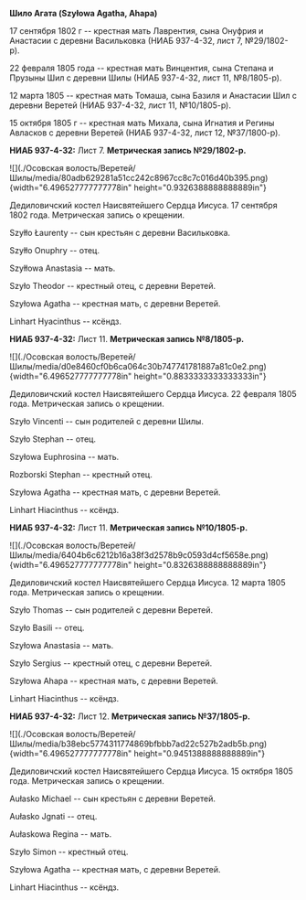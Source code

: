 **Шило Агата (Szyłowa Agatha, Ahapa)**

17 сентября 1802 г -- крестная мать Лаврентия, сына Онуфрия и Анастасии
с деревни Васильковка (НИАБ 937-4-32, лист 7, №29/1802-р).

22 февраля 1805 года -- крестная мать Винцентия, сына Степана и Прузыны
Шил с деревни Шилы (НИАБ 937-4-32, лист 11, №8/1805-р).

12 марта 1805 -- крестная мать Томаша, сына Базиля и Анастасии Шил с
деревни Веретей (НИАБ 937-4-32, лист 11, №10/1805-р).

15 октября 1805 г -- крестная мать Михала, сына Игнатия и Регины
Авласков с деревни Веретей (НИАБ 937-4-32, лист 12, №37/1800-р).

**НИАБ 937-4-32:** Лист 7. **Метрическая запись №29/1802-р.**

![](./Осовская волость/Веретей/Шилы/media/80adb629281a51cc242c8967cc8c7c016d40b395.png){width="6.496527777777778in"
height="0.9326388888888889in"}

Дедиловичский костел Наисвятейшего Сердца Иисуса. 17 сентября 1802 года.
Метрическая запись о крещении.

Szyłło Łaurenty -- сын крестьян с деревни Васильковка.

Szyłło Onuphry -- отец.

Szyłłowa Anastasia -- мать.

Szyło Theodor -- крестный отец, с деревни Веретей.

Szyłowa Agatha -- крестная мать, с деревни Веретей.

Linhart Hyacinthus -- ксёндз.

**НИАБ 937-4-32:** Лист 11. **Метрическая запись №8/1805-р.**

![](./Осовская волость/Веретей/Шилы/media/d0e8460cf0b6ca064c30b747741781887a81c0e2.png){width="6.496527777777778in"
height="0.8833333333333333in"}

Дедиловичский костел Наисвятейшего Сердца Иисуса. 22 февраля 1805 года.
Метрическая запись о крещении.

Szyło Vincenti -- сын родителей с деревни Шилы.

Szyło Stephan -- отец.

Szyłowa Euphrosina -- мать.

Rozborski Stephan -- крестный отец.

Szyłowa Agatha -- крестная мать, с деревни Веретей.

Linhart Hiacinthus -- ксёндз.

**НИАБ 937-4-32:** Лист 11. **Метрическая запись №10/1805-р.**

![](./Осовская волость/Веретей/Шилы/media/6404b6c6212b16a38f3d2578b9c0593d4cf5658e.png){width="6.496527777777778in"
height="0.8326388888888889in"}

Дедиловичский костел Наисвятейшего Сердца Иисуса. 12 марта 1805 года.
Метрическая запись о крещении.

Szyło Thomas -- сын родителей с деревни Веретей.

Szyło Basili -- отец.

Szyłowa Anastasia -- мать.

Szyło Sergius -- крестный отец, с деревни Веретей.

Szyłowa Ahapa -- крестная мать, с деревни Веретей.

Linhart Hiacinthus -- ксёндз.

**НИАБ 937-4-32:** Лист 12. **Метрическая запись №37/1805-р.**

![](./Осовская волость/Веретей/Шилы/media/b38ebc5774311774869bfbbb7ad22c527b2adb5b.png){width="6.496527777777778in"
height="0.9451388888888889in"}

Дедиловичский костел Наисвятейшего Сердца Иисуса. 15 октября 1805 года.
Метрическая запись о крещении.

Aułasko Michael -- сын крестьян с деревни Веретей.

Aułasko Jgnati -- отец.

Aułaskowa Regina -- мать.

Szyło Simon -- крестный отец.

Szyłowa Agatha -- крестная мать, с деревни Веретей.

Linhart Hiacinthus -- ксёндз.
